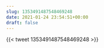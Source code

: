 ```yaml
---
slug: 1353491487548469248
date: 2021-01-24 23:54:51+00:00
draft: false
---
```


{{< tweet 1353491487548469248 >}}
